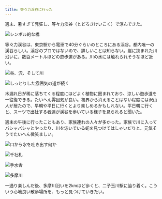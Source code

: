 ```yaml
---
title: 等々力渓谷に行った
---
```

週末、暑すぎて発狂し、等々力渓谷（とどろきけいこく）で涼んできた。

![](https://lh3.googleusercontent.com/SlKfhGwZtT3fmZ7Dl3umWF6wGiQmkIXX0BAtxLzsfAcLTcow2DgpN4QaLzMdCnkS-1wnuaq-2tBJwTZPezjoTXcZLwvoALj1nMQYX0Lgid4kVlaP5Jv-loVskfYu0nzVyRqx6wssqUTyCpIbsh-eh7o "シンボル的な橋")

等々力渓谷は、東京駅から電車で40分ぐらいのところにある渓谷。都内唯一の渓谷らしい。渓谷のプロではないので、詳しいことは知らない。崖に挟まれた川沿いに、数百メートルほどの遊歩道がある。川の水には触れられそうなほど近い。

![](https://lh4.googleusercontent.com/y7ggehCpLPK_dvucrqlHUS8d4FTPFPDrBsqympJburXsxpckF_SrwW1_7AffZCDb7XHzz6hxumjWTuZp76zM0GS4iAlPcHiv8rjYvPhYPV7bwNqQXr6FA-e8lycGtTmLTRixqXeLm3rjAWjnFnjwRgM "谷、沢、そして川")

![](https://lh4.googleusercontent.com/tJZPnGSuins7jt3nHwQN_QjuhNIRjMlo7E8DnoR0hgm4QB2nPlMqA79OP3KYwF4lCnzTIRjb38SXeoDvIsA27SdCIi_i0wIc15VV-GZ_HXTYpqp8LdPkhOuKlG0GIVzv-ftr63In8jvl6LkvhEfXfcs "しっとりした雰囲気の道が続く")

木漏れ日が稀に落ちてくる程度にほどよく植物に囲まれており、涼しい遊歩道を一往復できる。たいへん雰囲気が良い。視界から消えることはない程度には沢山人が居たので、早朝や平日に行くとより楽しめるかもしれない。平日朝に行くと、スーツで出社する者達が渓谷を歩いている様子を見られると聞いた。

週末の午後に行ったこともあり、家族連れの人々が多かった。家族で川に入ってバシャバシャとやったり、川を泳いでいる蛇を見つけてはしゃいだりと、元気そうでたいへん微笑ましい。

![](https://lh5.googleusercontent.com/zS-ytXITnrmR9KBJq_c_gJD83qAk2suYUZq2wRewYTOoc1BvL-9hewty159ZsVBX5ETGm2g_gtGQChQwn6iAkh7dsCp14bO2vHk0m6DVicxvEPuNOz96EfQUfQqVLthhgvMxKOlbA77LXnYwr2IifWk "口から水を吐き出す何か")

![](https://lh4.googleusercontent.com/hNmJO6XWXLiRTaasJ5XcvNpVOuBo-bEneivojIDGO_0r6SlChcBb0l6UR9oTWBj9iFF3gUY866nANPvFDkn0cue8tUsH31Kwa4JQcacrbazgwD7d9EkbwwNMKlkBgqvVWknasIwJETfGs5rFJRUM8wQ "千社札")

![](https://lh6.googleusercontent.com/R9Hckg8UBRX6lybutjAiPCGGvvv5b-smjaiR0zPU5Rd787txigpPLQrveuqAAx3iOf0FXHZxBwelCVFz7fO1XvDG9YrpubxudITlj43DK_44RcJuEH7AGlicx6eSAINUbhZq-LbAibzZzvjVKV_1FdM "手水舎")

![](https://lh6.googleusercontent.com/p92uXSnLYhAPihR8PRSwc_qet_MObFYLt-ubswgJqdVtS4y5qNy7p-uucL9Ox_zxjac2HYX-khiVQ-Myfc42FaF4rOXES4Rxoqy8DJgOTR1UN8pOyLeP73ELtN1jbrelMU34TMsy6iAg1k8q3KfcLHQ "多摩川")

一通り楽しんだ後、多摩川沿いを2kmほど歩くと、二子玉川駅に辿り着く。こういう心地良い散歩場所を、もっと見つけていきたい。
